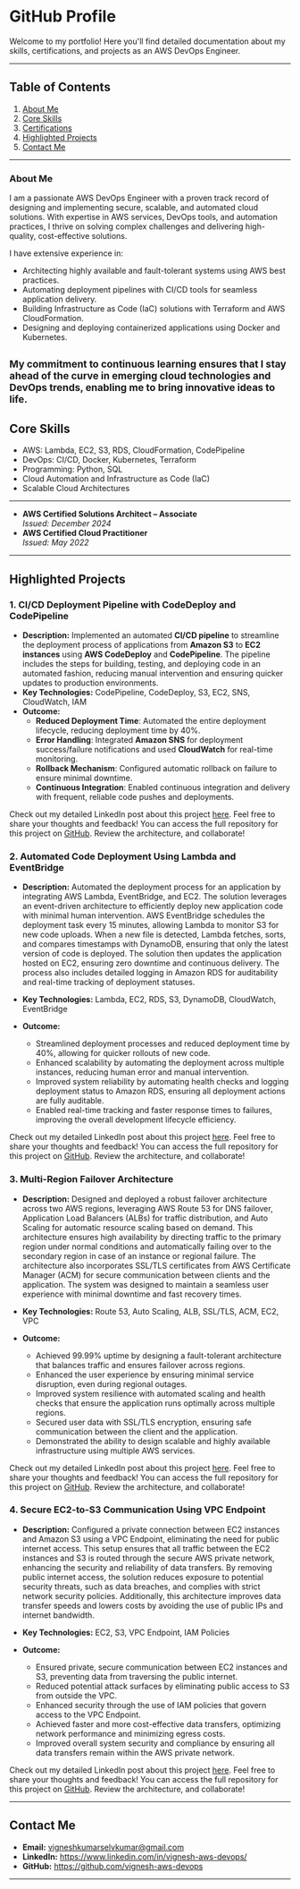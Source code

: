 # GitHub Profile

Welcome to my portfolio! Here you'll find detailed documentation about my skills, certifications, and projects as an AWS DevOps Engineer.

---

## **Table of Contents**
1. [About Me](#about-me)
2. [Core Skills](#core-skills)
3. [Certifications](#certifications)
4. [Highlighted Projects](#highlighted-projects)
5. [Contact Me](#contact-me)

---

### **About Me**
I am a passionate AWS DevOps Engineer with a proven track record of designing and implementing secure, scalable, and automated cloud solutions. With expertise in AWS services, DevOps tools, and automation practices, I thrive on solving complex challenges and delivering high-quality, cost-effective solutions.

I have extensive experience in:
- Architecting highly available and fault-tolerant systems using AWS best practices.
- Automating deployment pipelines with CI/CD tools for seamless application delivery.
- Building Infrastructure as Code (IaC) solutions with Terraform and AWS CloudFormation.
- Designing and deploying containerized applications using Docker and Kubernetes.
  
<sub>My commitment to continuous learning ensures that I stay ahead of the curve in emerging cloud technologies and DevOps trends, enabling me to bring innovative ideas to life.</sub>
---

## **Core Skills**
- AWS: Lambda, EC2, S3, RDS, CloudFormation, CodePipeline
- DevOps: CI/CD, Docker, Kubernetes, Terraform
- Programming: Python, SQL
- Cloud Automation and Infrastructure as Code (IaC)
- Scalable Cloud Architectures

---

- **AWS Certified Solutions Architect – Associate**  
  *Issued: December 2024*  
- **AWS Certified Cloud Practitioner**  
  *Issued: May 2022*

---

## **Highlighted Projects**

### **1. CI/CD Deployment Pipeline with CodeDeploy and CodePipeline**
- **Description:** Implemented an automated **CI/CD pipeline** to streamline the deployment process of applications from **Amazon S3** to **EC2 instances** using **AWS CodeDeploy** and **CodePipeline**. The pipeline includes the steps for building, testing, and deploying code in an automated fashion, reducing manual intervention and ensuring quicker updates to production environments.
- **Key Technologies:** CodePipeline, CodeDeploy, S3, EC2, SNS, CloudWatch, IAM
- **Outcome:** 
  - **Reduced Deployment Time**: Automated the entire deployment lifecycle, reducing deployment time by 40%.
  - **Error Handling**: Integrated **Amazon SNS** for deployment success/failure notifications and used **CloudWatch** for real-time monitoring.
  - **Rollback Mechanism**: Configured automatic rollback on failure to ensure minimal downtime.
  - **Continuous Integration**: Enabled continuous integration and delivery with frequent, reliable code pushes and deployments.

Check out my detailed LinkedIn post about this project [here](https://www.linkedin.com/posts/vignesh-aws-devops_devops-automation-cloudcomputing-activity-7284381142810607617-wzH5?utm_source=share&utm_medium=member_desktop). Feel free to share your thoughts and feedback!
You can access the full repository for this project on [GitHub](https://github.com/vignesh-aws-devops/end-to-end-cicd-pipeline/tree/main). Review the architecture, and collaborate!
 
### 2. **Automated Code Deployment Using Lambda and EventBridge**
- **Description:** Automated the deployment process for an application by integrating AWS Lambda, EventBridge, and EC2. The solution leverages an event-driven architecture to efficiently deploy new application code with minimal human intervention. AWS EventBridge schedules the deployment task every 15 minutes, allowing Lambda to monitor S3 for new code uploads. When a new file is detected, Lambda fetches, sorts, and compares timestamps with DynamoDB, ensuring that only the latest version of code is deployed. The solution then updates the application hosted on EC2, ensuring zero downtime and continuous delivery. The process also includes detailed logging in Amazon RDS for auditability and real-time tracking of deployment statuses.

- **Key Technologies:** Lambda, EC2, RDS, S3, DynamoDB, CloudWatch, EventBridge

- **Outcome:** 
  - Streamlined deployment processes and reduced deployment time by 40%, allowing for quicker rollouts of new code.
  - Enhanced scalability by automating the deployment across multiple instances, reducing human error and manual intervention.
  - Improved system reliability by automating health checks and logging deployment status to Amazon RDS, ensuring all deployment actions are fully auditable.
  - Enabled real-time tracking and faster response times to failures, improving the overall development lifecycle efficiency.

Check out my detailed LinkedIn post about this project [here](https://www.linkedin.com/posts/vignesh-aws-devops_aws-cloudcomputing-devops-activity-7277623826006384642-zVGZ?utm_source=share&utm_medium=member_desktop). Feel free to share your thoughts and feedback!
You can access the full repository for this project on [GitHub](https://github.com/vignesh-aws-devops/aws-eventbridge-lambda-deployment). Review the architecture, and collaborate!
    
### **3. Multi-Region Failover Architecture**
- **Description:** Designed and deployed a robust failover architecture across two AWS regions, leveraging AWS Route 53 for DNS failover, Application Load Balancers (ALBs) for traffic distribution, and Auto Scaling for automatic resource scaling based on demand. This architecture ensures high availability by directing traffic to the primary region under normal conditions and automatically failing over to the secondary region in case of an instance or regional failure. The architecture also incorporates SSL/TLS certificates from AWS Certificate Manager (ACM) for secure communication between clients and the application. The system was designed to maintain a seamless user experience with minimal downtime and fast recovery times.

- **Key Technologies:** Route 53, Auto Scaling, ALB, SSL/TLS, ACM, EC2, VPC

- **Outcome:** 
  - Achieved 99.99% uptime by designing a fault-tolerant architecture that balances traffic and ensures failover across regions.
  - Enhanced the user experience by ensuring minimal service disruption, even during regional outages.
  - Improved system resilience with automated scaling and health checks that ensure the application runs optimally across multiple regions.
  - Secured user data with SSL/TLS encryption, ensuring safe communication between the client and the application.
  - Demonstrated the ability to design scalable and highly available infrastructure using multiple AWS services.
 
Check out my detailed LinkedIn post about this project [here](https://www.linkedin.com/posts/vignesh-aws-devops_cloudcomputing-devops-highavailability-activity-7276608767062953986-iejC?utm_source=share&utm_medium=member_desktop). Feel free to share your thoughts and feedback!
You can access the full repository for this project on [GitHub](https://github.com/vignesh-aws-devops/aws-multi-region-failover-architecture). Review the architecture, and collaborate!

### **4. Secure EC2-to-S3 Communication Using VPC Endpoint**
- **Description:** Configured a private connection between EC2 instances and Amazon S3 using a VPC Endpoint, eliminating the need for public internet access. This setup ensures that all traffic between the EC2 instances and S3 is routed through the secure AWS private network, enhancing the security and reliability of data transfers. By removing public internet access, the solution reduces exposure to potential security threats, such as data breaches, and complies with strict network security policies. Additionally, this architecture improves data transfer speeds and lowers costs by avoiding the use of public IPs and internet bandwidth.

- **Key Technologies:** EC2, S3, VPC Endpoint, IAM Policies

- **Outcome:**
  - Ensured private, secure communication between EC2 instances and S3, preventing data from traversing the public internet.
  - Reduced potential attack surfaces by eliminating public access to S3 from outside the VPC.
  - Enhanced security through the use of IAM policies that govern access to the VPC Endpoint.
  - Achieved faster and more cost-effective data transfers, optimizing network performance and minimizing egress costs.
  - Improved overall system security and compliance by ensuring all data transfers remain within the AWS private network.

Check out my detailed LinkedIn post about this project [here](https://www.linkedin.com/posts/vignesh-aws-devops_aws-vpc-s3-activity-7281938765793697793-bgvv?utm_source=share&utm_medium=member_desktop). Feel free to share your thoughts and feedback!
You can access the full repository for this project on [GitHub](https://github.com/vignesh-aws-devops/cloud-security-with-vpc-endpoint-for-ec2-s3-communication). Review the architecture, and collaborate!


---

## **Contact Me**
- **Email:** vigneshkumarselvkumar@gmail.com
- **LinkedIn:** https://www.linkedin.com/in/vignesh-aws-devops/
- **GitHub:** https://github.com/vignesh-aws-devops

---
